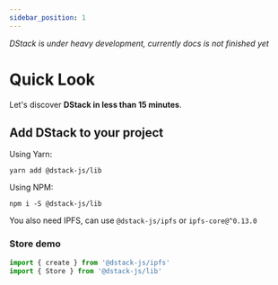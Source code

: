 ```yaml
---
sidebar_position: 1
---
```


_DStack is under heavy development, currently docs is not finished yet_

# Quick Look

Let's discover **DStack in less than 15 minutes**.

## Add DStack to your project

Using Yarn:
```shell
yarn add @dstack-js/lib
```

Using NPM:
```shell
npm i -S @dstack-js/lib
```

You also need IPFS, can use `@dstack-js/ipfs` or `ipfs-core@^0.13.0`

### Store demo
```javascript
import { create } from '@dstack-js/ipfs'
import { Store } from '@dstack-js/lib'
```
